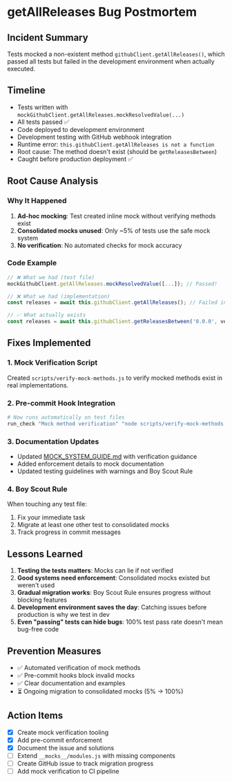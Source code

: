 # getAllReleases Bug Postmortem

## Incident Summary
Tests mocked a non-existent method `githubClient.getAllReleases()`, which passed all tests but failed in the development environment when actually executed.

## Timeline
- Tests written with `mockGithubClient.getAllReleases.mockResolvedValue(...)`
- All tests passed ✅
- Code deployed to development environment
- Development testing with GitHub webhook integration
- Runtime error: `this.githubClient.getAllReleases is not a function`
- Root cause: The method doesn't exist (should be `getReleasesBetween`)
- Caught before production deployment ✅

## Root Cause Analysis

### Why It Happened
1. **Ad-hoc mocking**: Test created inline mock without verifying methods exist
2. **Consolidated mocks unused**: Only ~5% of tests use the safe mock system
3. **No verification**: No automated checks for mock accuracy

### Code Example
```javascript
// ❌ What we had (test file)
mockGithubClient.getAllReleases.mockResolvedValue([...]); // Passed!

// ❌ What we had (implementation)  
const releases = await this.githubClient.getAllReleases(); // Failed in dev!

// ✅ What actually exists
const releases = await this.githubClient.getReleasesBetween('0.0.0', version);
```

## Fixes Implemented

### 1. Mock Verification Script
Created `scripts/verify-mock-methods.js` to verify mocked methods exist in real implementations.

### 2. Pre-commit Hook Integration
```bash
# Now runs automatically on test files
run_check "Mock method verification" "node scripts/verify-mock-methods.js $STAGED_TEST_FILES"
```

### 3. Documentation Updates
- Updated [MOCK_SYSTEM_GUIDE.md](./MOCK_SYSTEM_GUIDE.md) with verification guidance
- Added enforcement details to mock documentation
- Updated testing guidelines with warnings and Boy Scout Rule

### 4. Boy Scout Rule
When touching any test file:
1. Fix your immediate task
2. Migrate at least one other test to consolidated mocks
3. Track progress in commit messages

## Lessons Learned

1. **Testing the tests matters**: Mocks can lie if not verified
2. **Good systems need enforcement**: Consolidated mocks existed but weren't used
3. **Gradual migration works**: Boy Scout Rule ensures progress without blocking features
4. **Development environment saves the day**: Catching issues before production is why we test in dev
5. **Even "passing" tests can hide bugs**: 100% test pass rate doesn't mean bug-free code

## Prevention Measures

- ✅ Automated verification of mock methods
- ✅ Pre-commit hooks block invalid mocks
- ✅ Clear documentation and examples
- ⏳ Ongoing migration to consolidated mocks (5% → 100%)

## Action Items
- [x] Create mock verification tooling
- [x] Add pre-commit enforcement
- [x] Document the issue and solutions
- [ ] Extend `__mocks__/modules.js` with missing components
- [ ] Create GitHub issue to track migration progress
- [ ] Add mock verification to CI pipeline